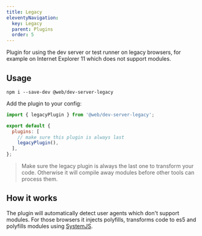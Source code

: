```yaml
---
title: Legacy
eleventyNavigation:
  key: Legacy
  parent: Plugins
  order: 5
---
```


Plugin for using the dev server or test runner on legacy browsers, for example on Internet Explorer 11 which does not support modules.

## Usage

```
npm i --save-dev @web/dev-server-legacy
```

Add the plugin to your config:

```js
import { legacyPlugin } from '@web/dev-server-legacy';

export default {
  plugins: [
    // make sure this plugin is always last
    legacyPlugin(),
  ],
};
```

> Make sure the legacy plugin is always the last one to transform your code. Otherwise it will compile away modules before other tools can process them.

## How it works

The plugin will automatically detect user agents which don't support modules. For those browsers it injects polyfills, transforms code to es5 and polyfills modules using [SystemJS](https://www.npmjs.com/package/systemjs).
